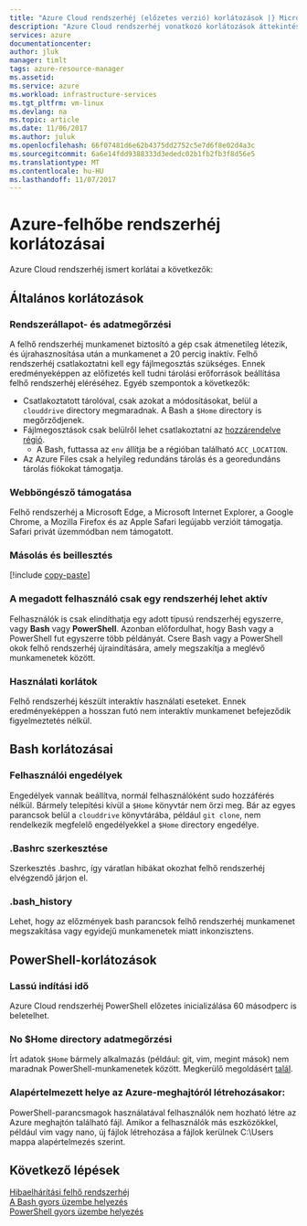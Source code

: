 ```yaml
---
title: "Azure Cloud rendszerhéj (előzetes verzió) korlátozások |} Microsoft Docs"
description: "Azure Cloud rendszerhéj vonatkozó korlátozások áttekintése"
services: azure
documentationcenter: 
author: jluk
manager: timlt
tags: azure-resource-manager
ms.assetid: 
ms.service: azure
ms.workload: infrastructure-services
ms.tgt_pltfrm: vm-linux
ms.devlang: na
ms.topic: article
ms.date: 11/06/2017
ms.author: juluk
ms.openlocfilehash: 66f07481d6e62b4375dd2752c5e7d6f8e02d4a3c
ms.sourcegitcommit: 6a6e14fdd9388333d3ededc02b1fb2fb3f8d56e5
ms.translationtype: MT
ms.contentlocale: hu-HU
ms.lasthandoff: 11/07/2017
---
```

# <a name="limitations-of-azure-cloud-shell"></a>Azure-felhőbe rendszerhéj korlátozásai

Azure Cloud rendszerhéj ismert korlátai a következők:

## <a name="general-limitations"></a>Általános korlátozások

### <a name="system-state-and-persistence"></a>Rendszerállapot- és adatmegőrzési

A felhő rendszerhéj munkamenet biztosító a gép csak átmenetileg létezik, és újrahasznosítása után a munkamenet a 20 percig inaktív. Felhő rendszerhéj csatlakoztatni kell egy fájlmegosztás szükséges. Ennek eredményeképpen az előfizetés kell tudni tárolási erőforrások beállítása felhő rendszerhéj eléréséhez. Egyéb szempontok a következők:

* Csatlakoztatott tárolóval, csak azokat a módosításokat, belül a `clouddrive` directory megmaradnak. A Bash a `$Home` directory is megőrződjenek.
* Fájlmegosztások csak belülről lehet csatlakoztatni az [hozzárendelve régió](persisting-shell-storage.md#mount-a-new-clouddrive).
  * A Bash, futtassa az `env` állítja be a régióban található `ACC_LOCATION`.
* Az Azure Files csak a helyileg redundáns tárolás és a georedundáns tárolás fiókokat támogatja.

### <a name="browser-support"></a>Webböngésző támogatása

Felhő rendszerhéj a Microsoft Edge, a Microsoft Internet Explorer, a Google Chrome, a Mozilla Firefox és az Apple Safari legújabb verzióit támogatja. Safari privát üzemmódban nem támogatott.

### <a name="copy-and-paste"></a>Másolás és beillesztés

[!include [copy-paste](../../includes/cloud-shell-copy-paste.md)]

### <a name="for-a-given-user-only-one-shell-can-be-active"></a>A megadott felhasználó csak egy rendszerhéj lehet aktív

Felhasználók is csak elindíthatja egy adott típusú rendszerhéj egyszerre, vagy **Bash** vagy **PowerShell**. Azonban előfordulhat, hogy Bash vagy a PowerShell fut egyszerre több példányát. Csere Bash vagy a PowerShell okok felhő rendszerhéj újraindítására, amely megszakítja a meglévő munkamenetek között.

### <a name="usage-limits"></a>Használati korlátok

Felhő rendszerhéj készült interaktív használati eseteket. Ennek eredményeképpen a hosszan futó nem interaktív munkamenet befejeződik figyelmeztetés nélkül.

## <a name="bash-limitations"></a>Bash korlátozásai

### <a name="user-permissions"></a>Felhasználói engedélyek

Engedélyek vannak beállítva, normál felhasználóként sudo hozzáférés nélkül. Bármely telepítési kívül a `$Home` könyvtár nem őrzi meg.
Bár az egyes parancsok belül a `clouddrive` könyvtárába, például `git clone`, nem rendelkezik megfelelő engedélyekkel a `$Home` directory engedélye.

### <a name="editing-bashrc"></a>.Bashrc szerkesztése

Szerkesztés .bashrc, így váratlan hibákat okozhat felhő rendszerhéj elvégzendő járjon el.

### <a name="bashhistory"></a>.bash_history

Lehet, hogy az előzmények bash parancsok felhő rendszerhéj munkamenet megszakítása vagy egyidejű munkamenetek miatt inkonzisztens.

## <a name="powershell-limitations"></a>PowerShell-korlátozások

### <a name="slow-startup-time"></a>Lassú indítási idő

Azure Cloud rendszerhéj PowerShell előzetes inicializálása 60 másodperc is beletelhet.

### <a name="no-home-directory-persistence"></a>No $Home directory adatmegőrzési

Írt adatok `$Home` bármely alkalmazás (például: git, vim, megint mások) nem maradnak PowerShell-munkamenetek között. Megkerülő megoldásért [talál](troubleshooting.md#powershell-resolutions).

### <a name="default-file-location-when-created-from-azure-drive"></a>Alapértelmezett helye az Azure-meghajtóról létrehozásakor:
PowerShell-parancsmagok használatával felhasználók nem hozható létre az Azure meghajtón található fájl. Amikor a felhasználók más eszközökkel, például vim vagy nano, új fájlok létrehozása a fájlok kerülnek C:\Users mappa alapértelmezés szerint. 

## <a name="next-steps"></a>Következő lépések

[Hibaelhárítási felhő rendszerhéj](troubleshooting.md) <br>
[A Bash gyors üzembe helyezés](quickstart.md) <br>
[PowerShell gyors üzembe helyezés](quickstart-powershell.md)
